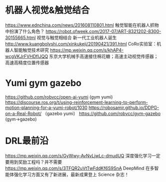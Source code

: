# 机器人视觉&触觉结合
https://www.ednchina.com/news/201608110801.html 触觉智能在机器人抓物中扮演了什么角色？ 
https://robot.ofweek.com/2017-07/ART-8321202-8300-30155665.html 视觉与触觉相结合 新一代工业机器人诞生
http://www.kuangbolvshi.com/xinkukeji/20190421/391.html CoRo实验室：机器人智能触觉技术研究
https://mp.weixin.qq.com/s/khAP4-wcgVKJrFVHDfIJQQ  东京大学机械手高速接住棉花糖；高速主动视觉传感器；高速高精度位置传感器


# Yumi gym gazebo
https://github.com/robvcc/open-ai-yumi (gym yumi)
https://discourse.ros.org/t/using-reinforcement-learning-to-perform-motion-planning-for-a-yumi-robot/1030 
https://robosamir.github.io/DDPG-on-a-Real-Robot/ （gazebo yumi）
https://github.com/robvcc/gym-gazebo (gym->gazebo)
          

# DRL最前沿
https://mp.weixin.qq.com/s/GyWwy-AvNvLjwLc-dmudUQ 深度强化学习一定要用到奖励工程吗？并不需要
https://mp.weixin.qq.com/s/3TFQR2uVtTwFddKf6S9SnA DeepMind 在多智能体强化学习方面又有了新进展，最新成果登上 Science 杂志！
